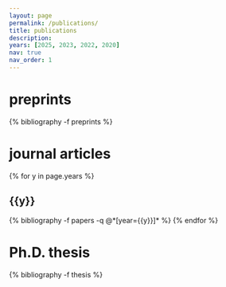 ```yaml
---
layout: page
permalink: /publications/
title: publications
description: 
years: [2025, 2023, 2022, 2020]
nav: true
nav_order: 1
---
```

<!-- _pages/publications.md -->
<div class="publications">

<h1>preprints</h1>

{% bibliography -f preprints %}

<h1>journal articles</h1>

{% for y in page.years %}
  <h2 class="year">{{y}}</h2>
  {% bibliography -f papers -q @*[year={{y}}]* %}
{% endfor %}

<h1>Ph.D. thesis</h1>

{% bibliography -f thesis %}

</div>
